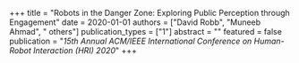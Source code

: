 +++
title = "Robots in the Danger Zone: Exploring Public Perception through Engagement"
date = 2020-01-01
authors = ["David Robb", "Muneeb Ahmad", " others"]
publication_types = ["1"]
abstract = ""
featured = false
publication = "*15th Annual ACM/IEEE International Conference on Human-Robot Interaction (HRI) 2020*"
+++

